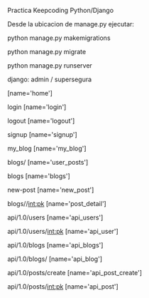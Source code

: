 Practica Keepcoding Python/Django   

Desde la ubicacion de manage.py ejecutar:

python manage.py makemigrations

python manage.py migrate

python manage.py runserver




django: admin / supersegura


[name='home']

login [name='login']

logout [name='logout']

signup [name='signup']

my_blog [name='my_blog']

blogs/<username> [name='user_posts']

blogs [name='blogs']

new-post [name='new_post']

blogs/<username>/<int:pk> [name='post_detail']

api/1.0/users [name='api_users']

api/1.0/users/<int:pk> [name='api_user']

api/1.0/blogs [name='api_blogs']

api/1.0/blogs/<username> [name='api_blog']

api/1.0/posts/create [name='api_post_create']

api/1.0/posts/<int:pk> [name='api_post']

